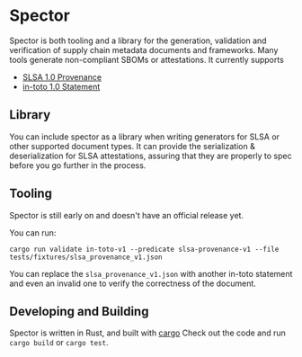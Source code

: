 # Spector
Spector is both tooling and a library for the generation, validation and verification of supply chain metadata documents and frameworks.  Many tools generate non-compliant SBOMs or attestations.  It currently supports
* [SLSA 1.0 Provenance](https://slsa.dev/provenance/v1)
* [in-toto 1.0 Statement](https://github.com/in-toto/attestation/blob/v1.0/spec/v1.0/statement.md)

## Library
You can include spector as a library when writing generators for SLSA or other supported document types.  It can provide the serialization & deserialization for SLSA attestations, assuring that they are properly to spec before you go further in the process.

## Tooling
Spector is still early on and doesn't have an official release yet.

You can run:
```shell
cargo run validate in-toto-v1 --predicate slsa-provenance-v1 --file tests/fixtures/slsa_provenance_v1.json
```

You can replace the `slsa_provenance_v1.json` with another in-toto statement and even an invalid one to verify the correctness of the document. 

## Developing and Building
Spector is written in Rust, and built with [cargo](https://doc.rust-lang.org/book/ch01-03-hello-cargo.html)
Check out the code and run `cargo build` or `cargo test`.
